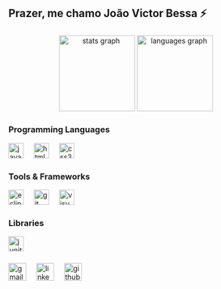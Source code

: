 <h2 align="left">Prazer, me chamo João Victor Bessa ⚡</h2>

###

<div align="center">
  <img src="https://github-readme-stats.vercel.app/api?username=JoaoVBessa&hide_title=false&hide_rank=false&show_icons=true&include_all_commits=true&count_private=true&disable_animations=false&theme=transparent&bg_color=000&border_color=ffff&icon_color=ffff&title_color=ffff&text_color=FFF" height="150" alt="stats graph"  />
  <img src="https://github-readme-stats.vercel.app/api/top-langs?username=JoaoVBessa&locale=en&hide_title=false&layout=compact&card_width=320&langs_count=5&theme=transparent&bg_color=000&border_color=ffff&icon_color=ffff&title_color=ffff&text_color=FFF" height="150" alt="languages graph"  />
</div>


###

<h3 align="left">Programming Languages</h3>
<div align="left">
  <img src="https://cdn.jsdelivr.net/gh/devicons/devicon/icons/java/java-original.svg" height="30" alt="java logo"  />
  <img width="12" />
  <img src="https://cdn.jsdelivr.net/gh/devicons/devicon/icons/html5/html5-original.svg" height="30" alt="html5 logo"  />
  <img width="12" />
  <img src="https://cdn.jsdelivr.net/gh/devicons/devicon/icons/css3/css3-original.svg" height="30" alt="css3 logo"  />
</div>

###

<h3 align="left">Tools & Frameworks</h3>
<div align="left">
  <img src="https://cdn.jsdelivr.net/gh/devicons/devicon/icons/eclipse/eclipse-original.svg" height="30" alt="eclipse logo"  />
  <img width="12" />
  <img src="https://cdn.jsdelivr.net/gh/devicons/devicon/icons/git/git-original.svg" height="30" alt="git logo"  />
  <img width="12" />
  <img src="https://cdn.jsdelivr.net/gh/devicons/devicon/icons/visualstudio/visualstudio-plain.svg" height="30" alt="visualstudio logo"  />
</div>

###

<h3 align="left">Libraries</h3>
<div align="left">
  <img src="https://cdn.jsdelivr.net/gh/devicons/devicon/icons/junit/junit-original.svg" height="30" alt="junit logo"  />
</div>

###

<div align="left">
  <a href="mailto:victorjbessa@gmail.com"><img src="https://img.shields.io/static/v1?message=Gmail&logo=gmail&label=&color=D14836&logoColor=white&labelColor=&style=for-the-badge" height="35" alt="gmail logo"  /></a>
  <img width="12" />
  <a href="https://www.linkedin.com/in/joão-victor-bessa-48bb05211" target="_blank"><img src="https://img.shields.io/static/v1?message=LinkedIn&logo=linkedin&label=&color=0077B5&logoColor=white&labelColor=&style=for-the-badge" height="35" alt="linkedin logo"  /></a>
  <img width="12" />
  <a href="https://github.com/JoaoVBessa" target="_blank"><img src="https://img.shields.io/static/v1?message=GitHub&logo=github&label=&color=181717&logoColor=white&labelColor=&style=for-the-badge" height="35" alt="github logo"  /></a>
</div>


###
